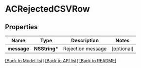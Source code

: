 # ACRejectedCSVRow

## Properties
Name | Type | Description | Notes
------------ | ------------- | ------------- | -------------
**message** | **NSString*** | Rejection message | [optional] 

[[Back to Model list]](../README.md#documentation-for-models) [[Back to API list]](../README.md#documentation-for-api-endpoints) [[Back to README]](../README.md)


